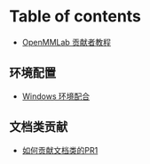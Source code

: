 # Table of contents

* [OpenMMLab 贡献者教程](README.md)

## 环境配置

* [Windows 环境配合](huan-jing-pei-zhi/windows-huan-jing-pei-he.md)

## 文档类贡献

* [如何贡献文档类的PR1](wen-dang-lei-gong-xian/ru-he-gong-xian-wen-dang-lei-de-pr.md)
